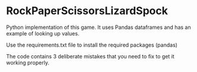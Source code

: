 # RockPaperScissorsLizardSpock
Python implementation of this game. It uses Pandas dataframes and has an example of looking up values.

Use the requirements.txt file to install the required packages (pandas)

The code contains 3 deliberate mistakes that you need to fix to get it working properly. 

